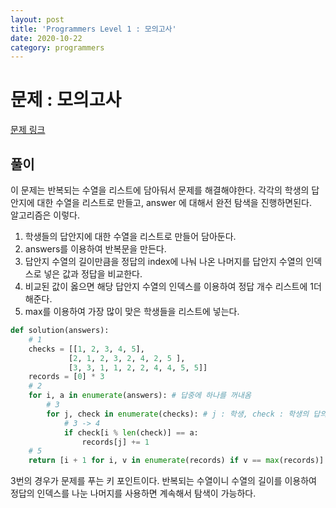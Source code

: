 ```yaml
---
layout: post
title: 'Programmers Level 1 : 모의고사'
date: 2020-10-22
category: programmers
---
```

# 문제 : 모의고사
[문제 링크](https://programmers.co.kr/learn/courses/30/lessons/42840)
## 풀이
이 문제는 반복되는 수열을 리스트에 담아둬서 문제를 해결해야한다. 각각의 학생의 답안지에 대한 수열을 리스트로 만들고, answer 에 대해서 완전 탐색을 진행하면된다.   
알고리즘은 이렇다.   
1. 학생들의 답안지에 대한 수열을 리스트로 만들어 담아둔다.
2. answers를 이용하여 반복문을 만든다.
3. 답안지 수열의 길이만큼을 정답의 index에 나눠 나온 나머지를 답안지 수열의 인덱스로 넣은 값과 정답을 비교한다.
4. 비교된 값이 옳으면 해당 답안지 수열의 인덱스를 이용하여 정답 개수 리스트에 1더해준다.
5. max를 이용하여 가장 많이 맞은 학생들을 리스트에 넣는다.

```python
def solution(answers):
    # 1
    checks = [[1, 2, 3, 4, 5],
             [2, 1, 2, 3, 2, 4, 2, 5 ],
             [3, 3, 1, 1, 2, 2, 4, 4, 5, 5]]
    records = [0] * 3
    # 2
    for i, a in enumerate(answers): # 답중에 하나를 꺼내옴
        # 3
        for j, check in enumerate(checks): # j : 학생, check : 학생의 답의 리스트
            # 3 -> 4
            if check[i % len(check)] == a:
                records[j] += 1
    # 5
    return [i + 1 for i, v in enumerate(records) if v == max(records)]
```
3번의 경우가 문제를 푸는 키 포인트이다. 반복되는 수열이니 수열의 길이를 이용하여 정답의 인덱스를 나눈 나머지를 사용하면 계속해서 탐색이 가능하다.
